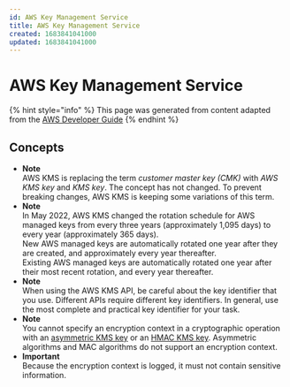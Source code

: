 ```yaml
---
id: AWS Key Management Service
title: AWS Key Management Service
created: 1683841041000
updated: 1683841041000
---
```

# AWS Key Management Service

{% hint style="info" %}
This page was generated from content adapted from the [AWS Developer Guide](https://github.com/awsdocs/aws-kms-developer-guide.git)
{% endhint %}

## Concepts

- **Note**  
AWS KMS is replacing the term *customer master key \(CMK\)* with *AWS KMS key* and *KMS key*\. The concept has not changed\. To prevent breaking changes, AWS KMS is keeping some variations of this term\.
- **Note**  
In May 2022, AWS KMS changed the rotation schedule for AWS managed keys from every three years \(approximately 1,095 days\) to every year \(approximately 365 days\)\.  
New AWS managed keys are automatically rotated one year after they are created, and approximately every year thereafter\.   
Existing AWS managed keys are automatically rotated one year after their most recent rotation, and every year thereafter\.
- **Note**  
When using the AWS KMS API, be careful about the key identifier that you use\. Different APIs require different key identifiers\. In general, use the most complete and practical key identifier for your task\.
- **Note**  
You cannot specify an encryption context in a cryptographic operation with an [asymmetric KMS key](symmetric-asymmetric.md#asymmetric-cmks) or an [HMAC KMS key](hmac.md)\. Asymmetric algorithms and MAC algorithms do not support an encryption context\.
- **Important**  
Because the encryption context is logged, it must not contain sensitive information\.

